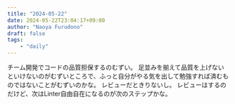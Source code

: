 ```yaml
---
title: "2024-05-22"
date: 2024-05-22T23:04:17+09:00
author: "Naoya Furudono"
draft: false
tags:
    - "daily"
---
```


チーム開発でコードの品質担保するのむずい。
足並みを揃えて品質を上げないといけないのがむずいところで、ふっと自分がやる気を出して勉強すれば済むものではないことがむずいのかな。
レビューだときりないし。
レビューはするのだけど、次はLinter自由自在になるのが次のステップかな。

